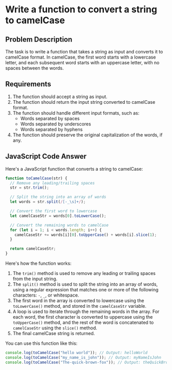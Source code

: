 # Write a function to convert a string to camelCase
## Problem Description

The task is to write a function that takes a string as input and converts it to camelCase format. In camelCase, the first word starts with a lowercase letter, and each subsequent word starts with an uppercase letter, with no spaces between the words.

## Requirements

1. The function should accept a string as input.
2. The function should return the input string converted to camelCase format.
3. The function should handle different input formats, such as:
   - Words separated by spaces
   - Words separated by underscores
   - Words separated by hyphens
4. The function should preserve the original capitalization of the words, if any.

## JavaScript Code Answer

Here's a JavaScript function that converts a string to camelCase:

```javascript
function toCamelCase(str) {
  // Remove any leading/trailing spaces
  str = str.trim();

  // Split the string into an array of words
  let words = str.split(/[-_\s]+/);

  // Convert the first word to lowercase
  let camelCaseStr = words[0].toLowerCase();

  // Convert the remaining words to camelCase
  for (let i = 1; i < words.length; i++) {
    camelCaseStr += words[i][0].toUpperCase() + words[i].slice(1);
  }

  return camelCaseStr;
}
```

Here's how the function works:

1. The `trim()` method is used to remove any leading or trailing spaces from the input string.
2. The `split()` method is used to split the string into an array of words, using a regular expression that matches one or more of the following characters: `-`, `_`, or whitespace.
3. The first word in the array is converted to lowercase using the `toLowerCase()` method, and stored in the `camelCaseStr` variable.
4. A loop is used to iterate through the remaining words in the array. For each word, the first character is converted to uppercase using the `toUpperCase()` method, and the rest of the word is concatenated to `camelCaseStr` using the `slice()` method.
5. The final camelCase string is returned.

You can use this function like this:

```javascript
console.log(toCamelCase("hello world")); // Output: helloWorld
console.log(toCamelCase("my_name_is_john")); // Output: myNameIsJohn
console.log(toCamelCase("The-quick-brown-fox")); // Output: theQuickBrownFox
```